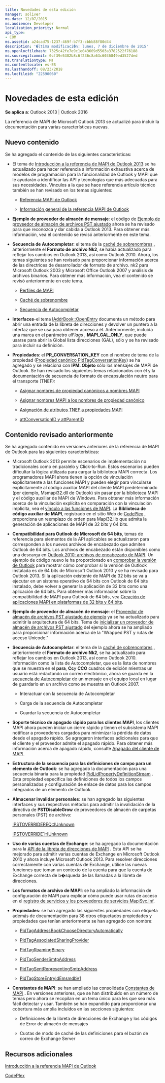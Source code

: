 ```yaml
---
title: Novedades de esta edición
manager: soliver
ms.date: 12/07/2015
ms.audience: Developer
localization_priority: Normal
api_type:
- COM
ms.assetid: a24cad75-1237-469f-b7f3-cbbb88f80d44
description: '�ltima modificaci�n: lunes, 7 de diciembre de 2015'
ms.openlocfilehash: 7325c42fe7e9c1e043609d5503a3782522f76188
ms.sourcegitcommit: 0cf39e5382b8c6f236c8a63c6036849ed3527ded
ms.translationtype: MT
ms.contentlocale: es-ES
ms.lasthandoff: 08/23/2018
ms.locfileid: "22590060"
---
```

# <a name="whats-new-in-this-edition"></a>Novedades de esta edición

 
  
**Se aplica a**: Outlook 2013 | Outlook 2016 
  
La referencia de MAPI de Microsoft Outlook 2013 se actualizó para incluir la documentación para varias características nuevas. 
  
## <a name="new-content"></a>Nuevo contenido

Se ha agregado el contenido de las siguientes características:
  
- El tema de [Introducción a la referencia de MAPI de Outlook 2013](getting-started-with-the-outlook-mapi-reference.md) se ha actualizado para hacer referencia a información exhaustiva acerca de modelos de programación para la funcionalidad de Outlook y MAPI que le ayudarán a identificar las API y tecnologías que más adecuadas para sus necesidades. Vínculos a la que se hace referencia artículo técnico también se han revisado en los temas siguientes: 
    
  - [Referencia MAPI de Outlook](outlook-mapi-reference.md)
    
  - [Información general de la referencia MAPI de Outlook](outlook-mapi-reference-overview.md)
    
- **Ejemplo de proveedor de almacén de mensaje**: el código de [Ejemplo de proveedor de almacén de archivos PST ajustado](message-store-provider-sample.md) ahora se ha revisado para que reconozca y dar cabida a Outlook 2013. Para obtener más información, vea el contenido se revisó anteriormente en este tema. 
    
- **Secuencia de Autocompletar**: el tema de la [caché de sobrenombres](nickname-cache.md) , anteriormente el **Formato de archivo Nk2**, se había actualizado para reflejar los cambios en Outlook 2013, así como Outlook 2010. Ahora, los temas siguientes se han revisado para proporcionar información acerca de las directrices de desarrollador de formato de archivo. nk2 para Microsoft Outlook 2003 y Microsoft Office Outlook 2007 y análisis de archivos binarios. Para obtener más información, vea el contenido se revisó anteriormente en este tema.
    
  - [Perfiles de MAPI](mapi-profiles.md)
    
  - [Caché de sobrenombre](nickname-cache.md)
    
  - [Secuencia de Autocompletar](autocomplete-stream.md)
    
- **Interfaces**-el tema [IAddrBook::OpenEntry](iaddrbook-openentry.md) documenta un método para abrir una entrada de la libreta de direcciones y devolver un puntero a la interfaz que se usa para obtener acceso a él. Anteriormente, incluida una marca en el parámetro *ulFlags* , **MAPI_GAL_ONLY**, que puede usarse para abrir la Global lista direcciones (GAL), sólo y se ha revisado para incluir su definición.
    
- **Propiedades**: el **PR_CONVERSATION_KEY** con el nombre de tema de la propiedad ([Propiedad canónico PidTagConversationKey](pidtagconversationkey-canonical-property.md)) se ha agregado y se relaciona con **IPM. Objeto** sólo los mensajes de MAPI de Outlook. Se han revisado los siguientes temas relacionados con él y la documentación de secuencia de formato de encapsulación neutro para el transporte (TNEF): 
    
  - [Asignar nombres de propiedad canónicos a nombres MAPI](mapping-canonical-property-names-to-mapi-names.md)
    
  - [Asignar nombres MAPI a los nombres de propiedad canónico](mapping-mapi-names-to-canonical-property-names.md)
    
  - [Asignación de atributos TNEF a propiedades MAPI](mapping-of-tnef-attributes-to-mapi-properties.md)
    
  - [attConversationID y attParentID](attconversationid-and-attparentid.md)
    
## <a name="previously-revised-content"></a>Contenido revisado anteriormente

Se ha agregado contenido en versiones anteriores de la referencia de MAPI de Outlook para las siguientes características:
  
- Microsoft Outlook 2013 permite escenarios de implementación no tradicionales como en paralelo y Click-to-Run. Estos escenarios pueden dificultar la lógica utilizada para cargar la biblioteca MAPI correcta. Los programadores MAPI ahora tienen la opción de vinculación explícitamente a las funciones MAPI y pueden elegir para vincularse explícitamente al código auxiliar MAPI del cliente MAPI predeterminado (por ejemplo, Msmapi32.dll de Outlook) sin pasar por la biblioteca MAPI y el código auxiliar de MAPI de Windows. Para obtener más información acerca de la vinculación explícita en comparación con la vinculación implícita, vea el [vínculo a las funciones de MAPI](how-to-link-to-mapi-functions.md). La **Biblioteca de código auxiliar de MAPI**, registrado en el sitio Web de [CodePlex](http://mapistublibrary.codeplex.com/) , proporciona un reemplazo de orden para Mapi32.lib que admita la generación de aplicaciones de MAPI de 32 bits y 64 bits. 
    
- **Compatibilidad para Outlook de Microsoft de 64 bits**, temas de referencia para elementos de la API aplicables se actualizaron para corresponden a los nuevos archivos de encabezado que admiten Outlook de 64 bits. Los archivos de encabezado están disponibles como una descarga en [Outlook 2010: archivos de encabezado de MAPI](http://www.microsoft.com/downloads/details.aspx?FamilyID=f8d01fc8-f7b5-4228-baa3-817488a66db1). Un ejemplo de código nuevo le ha proporcionado en [comprobar la versión de Outlook](how-to-check-the-version-of-outlook.md) para mostrar cómo comprobar si la versión de Outlook instalada es de 64 bits de Microsoft Outlook 2010 y se ha revisado para Outlook 2013. Si la aplicación existente de MAPI de 32 bits se va a ejecutar en un sistema operativo de 64 bits con Outlook de 64 bits instalado, debe volver a generar la aplicación de 32 bits como una aplicación de 64 bits. Para obtener más información sobre la compatibilidad de MAPI para Outlook de 64 bits, vea [Creación de aplicaciones MAPI en plataformas de 32 bits y 64 bits](building-mapi-applications-on-32-bit-and-64-bit-platforms.md).
    
- **Ejemplo de proveedor de almacén de mensaje**: el [Proveedor de almacén de archivos PST ajustado de ejemplo](message-store-provider-sample.md) ya se ha actualizado para admitir la arquitectura de 64 bits. Tema de [inicializar un proveedor de almacén de archivos PST ajustado](initializing-a-wrapped-pst-store-provider.md) del ejemplo ahora se ha ampliado para proporcionar información acerca de la "Wrapped PST y rutas de acceso Unicode." 
    
- **Secuencia de Autocompletar**: el tema de la [caché de sobrenombres](nickname-cache.md) , anteriormente el **Formato de archivo Nk2**, se ha actualizado para reflejar los cambios en Outlook 2013, así como Outlook 2010. Información como la lista de Autocompletar, que es la lista de nombres que se muestra en el **para**, **Cc**y **CCO** cuadros de edición mientras un usuario está redactando un correo electrónico, ahora se guarda en la [secuencia de Autocompletar](autocomplete-stream.md) de un mensaje en el equipo local en lugar de guardarlo en un archivo como se muestra en Outlook 2007. 
    
  - Interactuar con la secuencia de Autocompletar
    
  - Carga de la secuencia de Autocompletar
    
  - Guardar la secuencia de Autocompletar
    
- **Soporte técnico de apagado rápido para los clientes MAPI**, los clientes MAPI ahora pueden iniciar un cierre rápido y tienen el subsistema MAPI notificar a proveedores cargados para minimizar la pérdida de datos desde el apagado rápido. Se agregaron interfaces adicionales para que el cliente y el proveedor admite el apagado rápido. Para obtener más información acerca de apagado rápido, consulte [Apagado del cliente de MAPI](client-shutdown-in-mapi.md).
    
- **Estructura de la secuencia para las definiciones de campo para un elemento de Outlook**: se ha agregado la documentación para una secuencia binaria para la propiedad [PidLidPropertyDefinitionStream](pidlidpropertydefinitionstream-canonical-property.md) . Esta propiedad especifica las definiciones de todos los campos personalizados y configuración de enlace de datos para los campos integrados de un elemento de Outlook. 
    
- **Almacenar invalidar personales**: se han agregado las siguientes interfaces y sus respectivos métodos para admitir la invalidación de la directiva de **PSTDisableGrow** de proveedores de almacén de carpetas personales (PST) de archivo: 
    
    [IPSTOVERRIDEREQ::IUnknown](ipstoverridereqiunknown.md)
    
    [IPSTOVERRIDE1::IUnknown](ipstoverride1iunknown.md)
    
- **Uso de varias cuentas de Exchange**: se ha agregado la documentación para la [API de la libreta de direcciones de MAPI](using-multiple-exchange-accounts.md) . Esta API se ha mejorado para admitir varias cuentas de Exchange en Microsoft Outlook 2010 y ahora incluye Microsoft Outlook 2013. Para resolver direcciones correctamente con varias cuentas de Exchange, utilice las nuevas funciones que toman un contexto de la cuenta para que la cuenta de Exchange correcta de b�squeda de las llamadas a la libreta de direcciones. 
    
- **Los formatos de archivo de MAPI**: se ha ampliado la información de configuración de MAPI para explicar cómo puede usar rutas de acceso en el [registro de servicios y los proveedores de servicios MapiSvc.inf](registering-services-and-service-providers-in-mapisvc-inf.md).
    
- **Propiedades**: se han agregado las siguientes propiedades con etiqueta además de documentación para 38 otros etiquetados propiedades y propiedades que tenían anteriormente se han agregado con nombre:
    
  - [PidTagAddressBookChooseDirectoryAutomatically](pidtagaddressbookchoosedirectoryautomatically-canonical-property.md)
    
  - [PidTagAssociatedSharingProvider](pidtagassociatedsharingprovider-canonical-property.md)
    
  - [PidTagRoamingBinary](pidtagroamingbinary-canonical-property.md)
    
  - [PidTagSenderSmtpAddress](pidtagsendersmtpaddress-canonical-property.md)
    
  - [PidTagSentRepresentingSmtpAddress](pidtagsentrepresentingsmtpaddress-canonical-property.md)
    
  - [PidTagStoreEntryIdEmsmdbV1](pidtagstoreentryidemsmdbv1-canonical-property.md)
    
- **Constantes de MAPI**: se han ampliado las consolidada [Constantes de MAPI](mapi-constants.md) . En versiones anteriores, que se han distribuido en un número de temas pero ahora se recopilan en un tema único para les que sea más fácil detectar y usar. También se han expandido para proporcionar una cobertura más amplia incluidos en las secciones siguientes: 
    
  - Definiciones de la libreta de direcciones de Exchange y los códigos de Error de almacén de mensajes
    
  - Cuotas de modo de caché de las definiciones para el buzón de correo de Exchange Server
    
## <a name="see-also"></a>Recursos adicionales



[Introducción a la referencia MAPI de Outlook](getting-started-with-the-outlook-mapi-reference.md)
  
[CodePlex](http://mapistublibrary.codeplex.com/)

